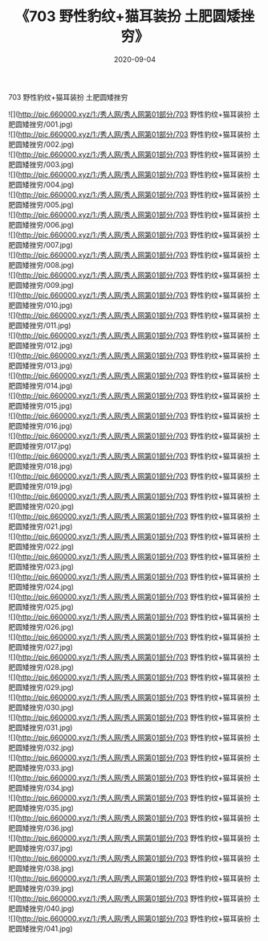 ﻿---
layout: post
title:  《703 野性豹纹+猫耳装扮 土肥圆矮挫穷》
date:   2020-09-04
img: http://pic.660000.xyz/1:/秀人网/秀人网第01部分/703 野性豹纹+猫耳装扮 土肥圆矮挫穷/000.jpg
categories: [美女, 清纯, 唯美]
---

703 野性豹纹+猫耳装扮 土肥圆矮挫穷

  ![](http://pic.660000.xyz/1:/秀人网/秀人网第01部分/703 野性豹纹+猫耳装扮 土肥圆矮挫穷/001.jpg) <br> ![](http://pic.660000.xyz/1:/秀人网/秀人网第01部分/703 野性豹纹+猫耳装扮 土肥圆矮挫穷/002.jpg) <br> ![](http://pic.660000.xyz/1:/秀人网/秀人网第01部分/703 野性豹纹+猫耳装扮 土肥圆矮挫穷/003.jpg) <br> ![](http://pic.660000.xyz/1:/秀人网/秀人网第01部分/703 野性豹纹+猫耳装扮 土肥圆矮挫穷/004.jpg) <br> ![](http://pic.660000.xyz/1:/秀人网/秀人网第01部分/703 野性豹纹+猫耳装扮 土肥圆矮挫穷/005.jpg) <br> ![](http://pic.660000.xyz/1:/秀人网/秀人网第01部分/703 野性豹纹+猫耳装扮 土肥圆矮挫穷/006.jpg) <br> ![](http://pic.660000.xyz/1:/秀人网/秀人网第01部分/703 野性豹纹+猫耳装扮 土肥圆矮挫穷/007.jpg) <br> ![](http://pic.660000.xyz/1:/秀人网/秀人网第01部分/703 野性豹纹+猫耳装扮 土肥圆矮挫穷/008.jpg) <br> ![](http://pic.660000.xyz/1:/秀人网/秀人网第01部分/703 野性豹纹+猫耳装扮 土肥圆矮挫穷/009.jpg) <br> ![](http://pic.660000.xyz/1:/秀人网/秀人网第01部分/703 野性豹纹+猫耳装扮 土肥圆矮挫穷/010.jpg) <br> ![](http://pic.660000.xyz/1:/秀人网/秀人网第01部分/703 野性豹纹+猫耳装扮 土肥圆矮挫穷/011.jpg) <br> ![](http://pic.660000.xyz/1:/秀人网/秀人网第01部分/703 野性豹纹+猫耳装扮 土肥圆矮挫穷/012.jpg) <br> ![](http://pic.660000.xyz/1:/秀人网/秀人网第01部分/703 野性豹纹+猫耳装扮 土肥圆矮挫穷/013.jpg) <br> ![](http://pic.660000.xyz/1:/秀人网/秀人网第01部分/703 野性豹纹+猫耳装扮 土肥圆矮挫穷/014.jpg) <br> ![](http://pic.660000.xyz/1:/秀人网/秀人网第01部分/703 野性豹纹+猫耳装扮 土肥圆矮挫穷/015.jpg) <br> ![](http://pic.660000.xyz/1:/秀人网/秀人网第01部分/703 野性豹纹+猫耳装扮 土肥圆矮挫穷/016.jpg) <br> ![](http://pic.660000.xyz/1:/秀人网/秀人网第01部分/703 野性豹纹+猫耳装扮 土肥圆矮挫穷/017.jpg) <br> ![](http://pic.660000.xyz/1:/秀人网/秀人网第01部分/703 野性豹纹+猫耳装扮 土肥圆矮挫穷/018.jpg) <br> ![](http://pic.660000.xyz/1:/秀人网/秀人网第01部分/703 野性豹纹+猫耳装扮 土肥圆矮挫穷/019.jpg) <br> ![](http://pic.660000.xyz/1:/秀人网/秀人网第01部分/703 野性豹纹+猫耳装扮 土肥圆矮挫穷/020.jpg) <br> ![](http://pic.660000.xyz/1:/秀人网/秀人网第01部分/703 野性豹纹+猫耳装扮 土肥圆矮挫穷/021.jpg) <br> ![](http://pic.660000.xyz/1:/秀人网/秀人网第01部分/703 野性豹纹+猫耳装扮 土肥圆矮挫穷/022.jpg) <br> ![](http://pic.660000.xyz/1:/秀人网/秀人网第01部分/703 野性豹纹+猫耳装扮 土肥圆矮挫穷/023.jpg) <br> ![](http://pic.660000.xyz/1:/秀人网/秀人网第01部分/703 野性豹纹+猫耳装扮 土肥圆矮挫穷/024.jpg) <br> ![](http://pic.660000.xyz/1:/秀人网/秀人网第01部分/703 野性豹纹+猫耳装扮 土肥圆矮挫穷/025.jpg) <br> ![](http://pic.660000.xyz/1:/秀人网/秀人网第01部分/703 野性豹纹+猫耳装扮 土肥圆矮挫穷/026.jpg) <br> ![](http://pic.660000.xyz/1:/秀人网/秀人网第01部分/703 野性豹纹+猫耳装扮 土肥圆矮挫穷/027.jpg) <br> ![](http://pic.660000.xyz/1:/秀人网/秀人网第01部分/703 野性豹纹+猫耳装扮 土肥圆矮挫穷/028.jpg) <br> ![](http://pic.660000.xyz/1:/秀人网/秀人网第01部分/703 野性豹纹+猫耳装扮 土肥圆矮挫穷/029.jpg) <br> ![](http://pic.660000.xyz/1:/秀人网/秀人网第01部分/703 野性豹纹+猫耳装扮 土肥圆矮挫穷/030.jpg) <br> ![](http://pic.660000.xyz/1:/秀人网/秀人网第01部分/703 野性豹纹+猫耳装扮 土肥圆矮挫穷/031.jpg) <br> ![](http://pic.660000.xyz/1:/秀人网/秀人网第01部分/703 野性豹纹+猫耳装扮 土肥圆矮挫穷/032.jpg) <br> ![](http://pic.660000.xyz/1:/秀人网/秀人网第01部分/703 野性豹纹+猫耳装扮 土肥圆矮挫穷/033.jpg) <br> ![](http://pic.660000.xyz/1:/秀人网/秀人网第01部分/703 野性豹纹+猫耳装扮 土肥圆矮挫穷/034.jpg) <br> ![](http://pic.660000.xyz/1:/秀人网/秀人网第01部分/703 野性豹纹+猫耳装扮 土肥圆矮挫穷/035.jpg) <br> ![](http://pic.660000.xyz/1:/秀人网/秀人网第01部分/703 野性豹纹+猫耳装扮 土肥圆矮挫穷/036.jpg) <br> ![](http://pic.660000.xyz/1:/秀人网/秀人网第01部分/703 野性豹纹+猫耳装扮 土肥圆矮挫穷/037.jpg) <br> ![](http://pic.660000.xyz/1:/秀人网/秀人网第01部分/703 野性豹纹+猫耳装扮 土肥圆矮挫穷/038.jpg) <br> ![](http://pic.660000.xyz/1:/秀人网/秀人网第01部分/703 野性豹纹+猫耳装扮 土肥圆矮挫穷/039.jpg) <br> ![](http://pic.660000.xyz/1:/秀人网/秀人网第01部分/703 野性豹纹+猫耳装扮 土肥圆矮挫穷/040.jpg) <br> ![](http://pic.660000.xyz/1:/秀人网/秀人网第01部分/703 野性豹纹+猫耳装扮 土肥圆矮挫穷/041.jpg) <br>